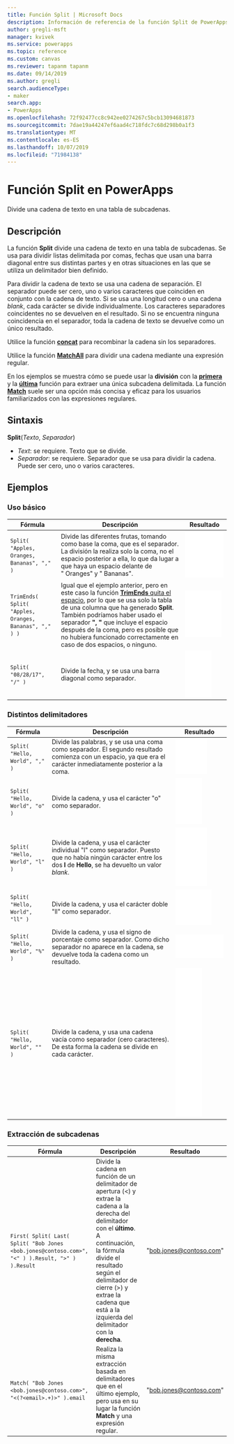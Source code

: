 ```yaml
---
title: Función Split | Microsoft Docs
description: Información de referencia de la función Split de PowerApps, con sintaxis y ejemplos
author: gregli-msft
manager: kvivek
ms.service: powerapps
ms.topic: reference
ms.custom: canvas
ms.reviewer: tapanm tapanm
ms.date: 09/14/2019
ms.author: gregli
search.audienceType:
- maker
search.app:
- PowerApps
ms.openlocfilehash: 72f92477cc8c942ee0274267c5bcb13094681873
ms.sourcegitcommit: 7dae19a44247ef6aad4c718fdc7c68d298b0a1f3
ms.translationtype: MT
ms.contentlocale: es-ES
ms.lasthandoff: 10/07/2019
ms.locfileid: "71984138"
---
```

# <a name="split-function-in-powerapps"></a>Función Split en PowerApps
Divide una cadena de texto en una tabla de subcadenas.

## <a name="description"></a>Descripción
La función **Split** divide una cadena de texto en una tabla de subcadenas.  Se usa para dividir listas delimitada por comas, fechas que usan una barra diagonal entre sus distintas partes y en otras situaciones en las que se utiliza un delimitador bien definido.  

Para dividir la cadena de texto se usa una cadena de separación.  El separador puede ser cero, uno o varios caracteres que coinciden en conjunto con la cadena de texto.  Si se usa una longitud cero o una cadena *blank*, cada carácter se divide individualmente.  Los caracteres separadores coincidentes no se devuelven en el resultado.  Si no se encuentra ninguna coincidencia en el separador, toda la cadena de texto se devuelve como un único resultado.

Utilice la función **[concat](function-concatenate.md)** para recombinar la cadena sin los separadores. 
 
Utilice la función **[MatchAll](function-ismatch.md)** para dividir una cadena mediante una expresión regular.

En los ejemplos se muestra cómo se puede usar la **división** con la **[primera](function-first-last.md)** y la **[última](function-first-last.md)** función para extraer una única subcadena delimitada.  La función **[Match](function-ismatch.md)** suele ser una opción más concisa y eficaz para los usuarios familiarizados con las expresiones regulares.

## <a name="syntax"></a>Sintaxis
**Split**(*Texto*, *Separador*)

* *Text*: se requiere.  Texto que se divide.
* *Separador*: se requiere.  Separador que se usa para dividir la cadena.  Puede ser cero, uno o varios caracteres.

## <a name="examples"></a>Ejemplos

### <a name="basic-usage"></a>Uso básico

| Fórmula | Descripción | Resultado |
| --- | --- | --- |
| `Split( "Apples, Oranges, Bananas", "," )` |Divide las diferentes frutas, tomando como base la coma, que es el separador.  La división la realiza solo la coma, no el espacio posterior a ella, lo que da lugar a que haya un espacio delante de "&nbsp;Oranges" y "&nbsp;Bananas". |<style> img { max-width: none; } </style> ![](media/function-split/fruit1.png) |
| `TrimEnds( Split( "Apples, Oranges, Bananas", "," ) )` |Igual que el ejemplo anterior, pero en este caso la función [**TrimEnds** quita el espacio](function-trim.md), por lo que se usa solo la tabla de una columna que ha generado **Split**. También podríamos haber usado el separador **",&nbsp;"** que incluye el espacio después de la coma, pero es posible que no hubiera funcionado correctamente en caso de dos espacios, o ninguno. |<style> img { max-width: none; } </style> ![](media/function-split/fruit2.png) |
| `Split( "08/28/17", "/" )` |Divide la fecha, y se usa una barra diagonal como separador. |<style> img { max-width: none; } </style> ![](media/function-split/date.png) |

### <a name="different-delimiters"></a>Distintos delimitadores

| Fórmula | Descripción | Resultado |
| --- | --- | --- |
| `Split( "Hello, World", "," )` |Divide las palabras, y se usa una coma como separador.  El segundo resultado comienza con un espacio, ya que era el carácter inmediatamente posterior a la coma. |<style> img { max-width: none; } </style> ![](media/function-split/comma.png) |
| `Split( "Hello, World", "o" )` |Divide la cadena, y usa el carácter "o" como separador. |<style> img { max-width: none; } </style> ![](media/function-split/o.png) |
| `Split( "Hello, World", "l" )` |Divide la cadena, y usa el carácter individual "l" como separador. Puesto que no había ningún carácter entre los dos **l** de **Hello**, se ha devuelto un valor *blank*. |<style> img { max-width: none; } </style> ![](media/function-split/l.png) |
| `Split( "Hello, World", "ll" )` |Divide la cadena, y usa el carácter doble "ll" como separador. |<style> img { max-width: none; } </style> ![](media/function-split/ll.png) |
| `Split( "Hello, World", "%" )` |Divide la cadena, y usa el signo de porcentaje como separador. Como dicho separador no aparece en la cadena, se devuelve toda la cadena como un resultado. |<style> img { max-width: none; } </style> ![](media/function-split/percent.png) |
| `Split( "Hello, World", "" )` |Divide la cadena, y usa una cadena vacía como separador (cero caracteres). De esta forma la cadena se divide en cada carácter. |<style> img { max-width: none; } </style> ![](media/function-split/none.png) |

### <a name="substring-extraction"></a>Extracción de subcadenas

| Fórmula | Descripción | Resultado |
| --- | --- | --- |
| `First( Split( Last( Split( "Bob Jones <bob.jones@contoso.com>", "<" ) ).Result, ">" ) ).Result` | Divide la cadena en función de un delimitador de apertura (<) y extrae la cadena a la derecha del delimitador con el **último**.  A continuación, la fórmula divide el resultado según el delimitador de cierre (>) y extrae la cadena que está a la izquierda del delimitador con la **derecha**. | "bob.jones@contoso.com" |
| `Match( "Bob Jones <bob.jones@contoso.com>", "<(?<email>.+)>" ).email` | Realiza la misma extracción basada en delimitadores que en el último ejemplo, pero usa en su lugar la función **Match** y una expresión regular. | "bob.jones@contoso.com" |

